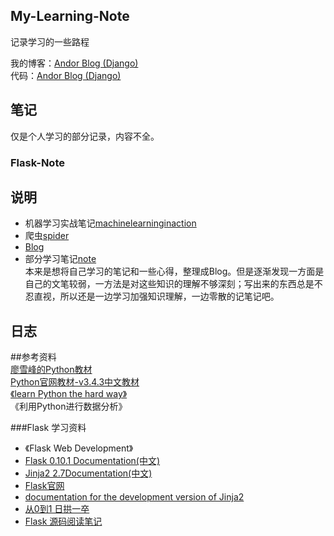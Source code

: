 ##  My-Learning-Note  
记录学习的一些路程

我的博客：[Andor Blog (Django)](http://Andor-z.cc)  
代码：[Andor Blog (Django)](https://github.com/Andor-Z/Z)  
  


  

## 笔记  
仅是个人学习的部分记录，内容不全。  
  


### Flask-Note  




## 说明
* 机器学习实战笔记[machinelearninginaction](https://github.com/Andor-Z/My-Learning-Note/tree/master/machinelearninginaction)
* 爬虫[spider](https://github.com/Andor-Z/My-Learning-Note/tree/master/spider)
* [Blog](http://blog.csdn.net/andor_zz)  
* 部分学习笔记[note](https://github.com/Andor-Z/My-Learning-Note/tree/master/note)  
本来是想将自己学习的笔记和一些心得，整理成Blog。但是逐渐发现一方面是自己的文笔较弱，一方法是对这些知识的理解不够深刻；写出来的东西总是不忍直视，所以还是一边学习加强知识理解，一边零散的记笔记吧。


## 日志



 



##参考资料  
[廖雪峰的Python教材](http://www.liaoxuefeng.com/wiki/0014316089557264a6b348958f449949df42a6d3a2e542c000)  
[Python官网教材-v3.4.3中文教材](http://python.usyiyi.cn/python_341/tutorial/index.html)   
[《learn Python the hard way》](http://learnpythonthehardway.org/book/)  
《利用Python进行数据分析》
  
###Flask 学习资料  
* 《Flask Web Development》  
* [Flask 0.10.1 Documentation(中文)](http://www.pythondoc.com/flask/index.html)  
* [Jinja2 2.7Documentation(中文)](http://docs.jinkan.org/docs/jinja2/)  
* [Flask官网](http://flask.pocoo.org/)  
* [documentation for the development version of Jinja2](http://jinja.pocoo.org/docs/dev/)  
* [从0到1 日拱一卒](http://blog.csdn.net/leadpython?viewmode=contents)  
* [Flask 源码阅读笔记](http://blog.csdn.net/yueguanghaidao/article/details/40016235)
